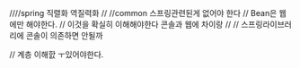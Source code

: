 
////spring 직렬화 역질력화 //
//common 스프링관련된게 없어야 한다
// Bean은 웹에만 해야한다.
// 이것을 확실히 이해해야한다 콘솔과 웹에 차이랑
// // 스프링라이브러리에 콘솔이 의존하면 안될까

// 계층 이해핤 ㅜ있어야한다.

